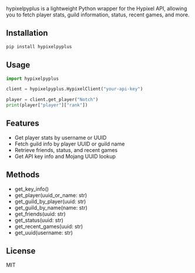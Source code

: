 hypixelpyplus is a lightweight Python wrapper for the Hypixel API, allowing you to fetch player stats, guild information, status, recent games, and more.

## Installation

```bash
pip install hypixelpyplus
````

## Usage

```python
import hypixelpyplus

client = hypixelpyplus.HypixelClient("your-api-key")

player = client.get_player("Notch")
print(player["player"]["rank"])
```

## Features

* Get player stats by username or UUID
* Fetch guild info by player UUID or guild name
* Retrieve friends, status, and recent games
* Get API key info and Mojang UUID lookup

## Methods

* get_key_info()
* get_player(uuid_or_name: str)
* get_guild_by_player(uuid: str)
* get_guild_by_name(name: str)
* get_friends(uuid: str)
* get_status(uuid: str)
* get_recent_games(uuid: str)
* get_uuid(username: str)

## License

MIT